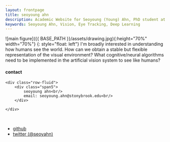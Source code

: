```yaml
---
layout: frontpage
title: seoyoung ahn
description: Academic Website for Seoyoung (Young) Ahn, PhD student at Stony Brook University 
keywords: Seoyoung Ahn, Vision, Eye Tracking, Deep Learning
---
```


![main figure]({{ BASE_PATH }}/assets/drawing.jpg){:height="70%" width="70%"}
{: style="float: left"}
I'm broadly interested in understanding how humans see the world. How can we obtain a stable but flexible representation of the visual environment? What cognitive/neural algorithms need to be implemented in the artificial vision system to see like humans?

<!-- <img src="{{ BASE_PATH }}/assets/drawing.jpg"> -->

<!-- [curriculum vitae ![CV as pdf]({{ BASE_PATH }}/pages/icons16/pdf-icon.png)]({{ BASE_PATH }}/assets/CV.pdf)<br/> -->


<div class="container">
<h4><a name="contact"></a>contact</h4>

    <div class="row-fluid">
        <div class="span5">
            seoyoung ahn<br/>
            email: seoyoung.ahn@stonybrook.edu<br/>
        </div>

<!--         <div class="span2">
        <a href="../assets/headshot.jpg">
            <img src="../assets/headshot.jpg"
                  title="Seoyoung Ahn" alt="Seoyoung Ahn"/></a>
        </div> -->
    </div>
</div>

&nbsp;

<div class="navbar">
  <div class="navbar-inner">
      <ul class="nav">
          <!-- <li><a href="{{ BASE_PATH }}/assets/CV.pdf">cv</a></li> -->
          <li><a href="https://github.com/ahnchive">github</a></li>
          <li><a href="https://twitter.com/seoyahn">twitter (@seoyahn)</a></li>
      </ul>
  </div>
</div>
